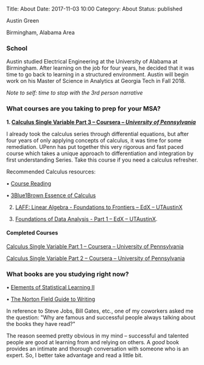 Title: About
Date: 2017-11-03 10:00
Category: About
Status: published

Austin Green

Birmingham, Alabama Area
### School
Austin studied Electrical Engineering at the University of Alabama at Birmingham.
After learning on the job for four years, he decided that it was time to go back
to learning in a structured environment.  Austin will begin work on his Master of
Science in Analytics at Georgia Tech in Fall 2018.

*Note to self: time to stop with the 3rd person narrative*

### What courses are you taking to prep for your MSA?
**1. [Calculus Single Variable Part 3 – Coursera – *University of Pennsylvania*](https://www.coursera.org/learn/integration-calculus)**

I already took the calculus series through differential equations, but after 
four years of only applying concepts of calculus, it was time for some
remediation.  UPenn has put together this very rigorous and fast paced course
which takes a unique approach to differentiation and integration by first understanding
Series.  Take this course if you need a calculus refresher.

Recommended Calculus resources:

• [Course Reading](http://calculus.seas.upenn.edu/)

• [3Blue1Brown Essence of Calculus](https://www.youtube.com/playlist?list=PLZHQObOWTQDMsr9K-rj53DwVRMYO3t5Yr)

2. [LAFF: Linear Algebra - Foundations to Frontiers – EdX – UTAustinX](https://courses.edx.org/courses/course-v1:UTAustinX+UT.5.05x+1T2018/course/)

3. [Foundations of Data Analysis - Part 1 – EdX – UTAustinX](https://courses.edx.org/courses/course-v1:UTAustinX+UT.7.11x+2T2017/course/).
#### Completed Courses

[Calculus Single Variable Part 1 – Coursera – University of Pennsylvania](https://www.coursera.org/learn/single-variable-calculus)

[Calculus Single Variable Part 2 – Coursera – University of Pennsylvania](https://www.coursera.org/learn/differentiation-calculus)


### What books are you studying right now?

• [Elements of Statistical Learning II](https://web.stanford.edu/~hastie/Papers/ESLII.pdf)

• [The Norton Field Guide to Writing](https://www.google.com/search?q=+ISBN-13%20978-0393933819)

In reference to Steve Jobs, Bill Gates, etc., one of my coworkers asked me the 
question: "Why are famous and successful people always talking about the books
they have read?"

The reason seemed pretty obvious in my mind – successful and talented people are 
good at learning from and relying on others. A *good* book provides an intimate and
thorough conversation with someone who is an expert.  So, I better take advantage
and read a little bit.

  
